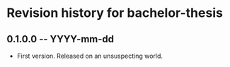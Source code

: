 # Revision history for bachelor-thesis

## 0.1.0.0 -- YYYY-mm-dd

* First version. Released on an unsuspecting world.
